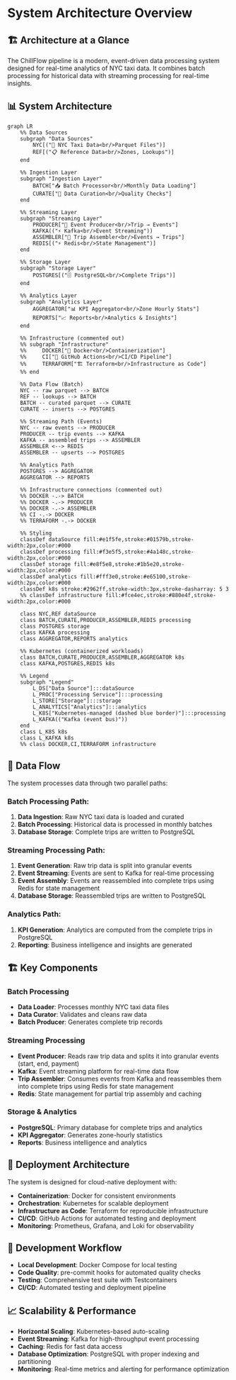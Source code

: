# System Architecture Overview

## 🏗️ Architecture at a Glance

The ChillFlow pipeline is a modern, event-driven data processing system designed for real-time analytics of NYC taxi data. It combines batch processing for historical data with streaming processing for real-time insights.

## 📊 System Architecture

<!-- Source diagram: docs/diagrams/architecture.mmd -->
```mermaid
graph LR
    %% Data Sources
    subgraph "Data Sources"
        NYC[("🗽 NYC Taxi Data<br/>Parquet Files")]
        REF[("📋 Reference Data<br/>Zones, Lookups")]
    end

    %% Ingestion Layer
    subgraph "Ingestion Layer"
        BATCH["📥 Batch Processor<br/>Monthly Data Loading"]
        CURATE["🔧 Data Curation<br/>Quality Checks"]
    end

    %% Streaming Layer
    subgraph "Streaming Layer"
        PRODUCER["📡 Event Producer<br/>Trip → Events"]
        KAFKA(("⚡ Kafka<br/>Event Streaming"))
        ASSEMBLER["🔧 Trip Assembler<br/>Events → Trips"]
        REDIS[("⚡ Redis<br/>State Management")]
    end

    %% Storage Layer
    subgraph "Storage Layer"
        POSTGRES[("🗄️ PostgreSQL<br/>Complete Trips")]
    end

    %% Analytics Layer
    subgraph "Analytics Layer"
        AGGREGATOR["📊 KPI Aggregator<br/>Zone Hourly Stats"]
        REPORTS["📈 Reports<br/>Analytics & Insights"]
    end

    %% Infrastructure (commented out)
    %% subgraph "Infrastructure"
    %%     DOCKER["🐳 Docker<br/>Containerization"]
    %%     CI["🔄 GitHub Actions<br/>CI/CD Pipeline"]
    %%     TERRAFORM["🏗️ Terraform<br/>Infrastructure as Code"]
    %% end

    %% Data Flow (Batch)
    NYC -- raw parquet --> BATCH
    REF -- lookups --> BATCH
    BATCH -- curated parquet --> CURATE
    CURATE -- inserts --> POSTGRES

    %% Streaming Path (Events)
    NYC -- raw events --> PRODUCER
    PRODUCER -- trip events --> KAFKA
    KAFKA -- assembled trips --> ASSEMBLER
    ASSEMBLER <--> REDIS
    ASSEMBLER -- upserts --> POSTGRES

    %% Analytics Path
    POSTGRES --> AGGREGATOR
    AGGREGATOR --> REPORTS

    %% Infrastructure connections (commented out)
    %% DOCKER -.-> BATCH
    %% DOCKER -.-> PRODUCER
    %% DOCKER -.-> ASSEMBLER
    %% CI -.-> DOCKER
    %% TERRAFORM -.-> DOCKER

    %% Styling
    classDef dataSource fill:#e1f5fe,stroke:#01579b,stroke-width:2px,color:#000
    classDef processing fill:#f3e5f5,stroke:#4a148c,stroke-width:2px,color:#000
    classDef storage fill:#e8f5e8,stroke:#1b5e20,stroke-width:2px,color:#000
    classDef analytics fill:#fff3e0,stroke:#e65100,stroke-width:2px,color:#000
    classDef k8s stroke:#2962ff,stroke-width:3px,stroke-dasharray: 5 3
    %% classDef infrastructure fill:#fce4ec,stroke:#880e4f,stroke-width:2px,color:#000

    class NYC,REF dataSource
    class BATCH,CURATE,PRODUCER,ASSEMBLER,REDIS processing
    class POSTGRES storage
    class KAFKA processing
    class AGGREGATOR,REPORTS analytics

    %% Kubernetes (containerized workloads)
    class BATCH,CURATE,PRODUCER,ASSEMBLER,AGGREGATOR k8s
    class KAFKA,POSTGRES,REDIS k8s

    %% Legend
    subgraph "Legend"
        L_DS["Data Source"]:::dataSource
        L_PROC["Processing Service"]:::processing
        L_STORE["Storage"]:::storage
        L_ANALYTICS["Analytics"]:::analytics
        L_K8S["Kubernetes-managed (dashed blue border)"]:::processing
        L_KAFKA(("Kafka (event bus)"))
    end
    class L_K8S k8s
    class L_KAFKA k8s
    %% class DOCKER,CI,TERRAFORM infrastructure
```

## 🔄 Data Flow

The system processes data through two parallel paths:

### **Batch Processing Path:**
1. **Data Ingestion**: Raw NYC taxi data is loaded and curated
2. **Batch Processing**: Historical data is processed in monthly batches
3. **Database Storage**: Complete trips are written to PostgreSQL

### **Streaming Processing Path:**
1. **Event Generation**: Raw trip data is split into granular events
2. **Event Streaming**: Events are sent to Kafka for real-time processing
3. **Event Assembly**: Events are reassembled into complete trips using Redis for state management
4. **Database Storage**: Reassembled trips are written to PostgreSQL

### **Analytics Path:**
1. **KPI Generation**: Analytics are computed from the complete trips in PostgreSQL
2. **Reporting**: Business intelligence and insights are generated

## 🏗️ Key Components

### **Batch Processing**
- **Data Loader**: Processes monthly NYC taxi data files
- **Data Curator**: Validates and cleans raw data
- **Batch Producer**: Generates complete trip records

### **Streaming Processing**
- **Event Producer**: Reads raw trip data and splits it into granular events (start, end, payment)
- **Kafka**: Event streaming platform for real-time data flow
- **Trip Assembler**: Consumes events from Kafka and reassembles them into complete trips using Redis for state management
- **Redis**: State management for partial trip assembly and caching

### **Storage & Analytics**
- **PostgreSQL**: Primary database for complete trips and analytics
- **KPI Aggregator**: Generates zone-hourly statistics
- **Reports**: Business intelligence and analytics

## 🚀 Deployment Architecture

The system is designed for cloud-native deployment with:

- **Containerization**: Docker for consistent environments
- **Orchestration**: Kubernetes for scalable deployment
- **Infrastructure as Code**: Terraform for reproducible infrastructure
- **CI/CD**: GitHub Actions for automated testing and deployment
- **Monitoring**: Prometheus, Grafana, and Loki for observability

## 🔧 Development Workflow

- **Local Development**: Docker Compose for local testing
- **Code Quality**: pre-commit hooks for automated quality checks
- **Testing**: Comprehensive test suite with Testcontainers
- **CI/CD**: Automated testing and deployment pipeline

## 📈 Scalability & Performance

- **Horizontal Scaling**: Kubernetes-based auto-scaling
- **Event Streaming**: Kafka for high-throughput event processing
- **Caching**: Redis for fast data access
- **Database Optimization**: PostgreSQL with proper indexing and partitioning
- **Monitoring**: Real-time metrics and alerting for performance optimization
